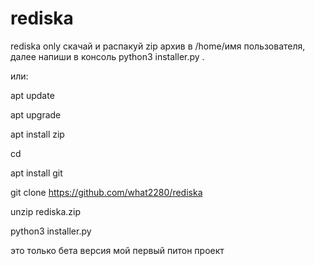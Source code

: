 # rediska
rediska only
скачай и распакуй zip архив в /home/имя пользователя,
далее напиши в консоль python3 installer.py .

или:

apt update 

apt upgrade

apt install zip

cd

apt install git

git clone https://github.com/what2280/rediska

unzip rediska.zip

python3 installer.py


это только бета версия мой первый питон проект
